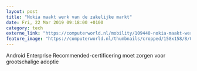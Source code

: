 ```yaml
---
layout: post
title: "Nokia maakt werk van de zakelijke markt"
date: Fri, 22 Mar 2019 09:18:00 +0100
category: tech
externe_link: "https://computerworld.nl/mobility/109440-nokia-maakt-werk-van-de-zakelijke-markt"
feature_image: "https://computerworld.nl/thumbnails/cropped/158x158/8/0/80b63cf879fddac54c5594648f230669.jpg"
---
```


Android Enterprise Recommended-certificering moet zorgen voor grootschalige adoptie
